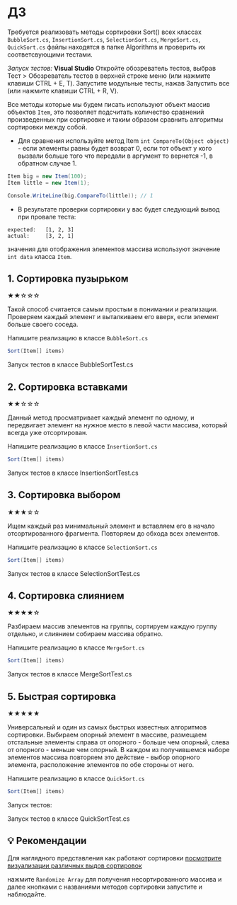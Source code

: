 # ДЗ

Требуется реализовать методы сортировки Sort() всех классах `BubbleSort.cs`, `InsertionSort.cs`, `SelectionSort.cs`, `MergeSort.cs`, `QuickSort.cs` файлы находятся в папке Algorithms и проверить их соответсвующими тестами.

*Запуск тестов:* 
**Visual Studio**
Откройте обозреватель тестов, выбрав Тест > Обозреватель тестов в верхней строке меню (или нажмите клавиши CTRL + E, T).
Запустите модульные тесты, нажав Запустить все (или нажмите клавиши CTRL + R, V).

Все методы которые мы будем писать используют объект массив объектов `Item`, это позволяет подсчитать количество сравнений произведенных при сортировке и таким образом сравнить алгоритмы сортировки между собой.

 - Для сравнения используйте метод Item `int CompareTo(Object object)` - если элементы равны будет возврат 0, если тот объект у кого вызвали больше того что передали в аргумент то вернется -1, в обратном случае 1.

```C#
Item big = new Item(100);
Item little = new Item(1);

Console.WriteLine(big.CompareTo(little)); // 1
```

 - В результате проверки сортировки у вас будет следующий вывод при провале теста:

```
expected:   [1, 2, 3]
actual:     [3, 2, 1]
```
значения для отображения элементов массива используют значение `int data` класса `Item`.

## 1. Сортировка пузырьком

★★☆☆☆

Такой способ считается самым простым в понимании и реализации. Проверяем каждый элемент и выталкиваем его вверх, если элемент больше своего соседа.

Напишите реализацию в классе `BubbleSort.cs`

```C#
Sort(Item[] items)
```

Запуск тестов в классе BubbleSortTest.cs


## 2. Сортировка вставками

★★☆☆☆

Данный метод просматривает каждый элемент по одному, и передвигает элемент на нужное место в левой части массива, который всегда уже отсортирован.

Напишите реализацию в классе `InsertionSort.cs`

```C#
Sort(Item[] items)
```

Запуск тестов в классе InsertionSortTest.cs

## 3. Сортировка выбором

★★★☆☆

Ищем каждый раз минимальный элемент и вставляем его в начало отсортированного фрагмента. Повторяем до обхода всех элементов.

Напишите реализацию в классе `SelectionSort.cs`

```C#
Sort(Item[] items)
```

Запуск тестов в классе SelectionSortTest.cs

## 4. Сортировка слиянием

★★★★☆

Разбираем массив элементов на группы, сортируем каждую группу отдельно, и слиянием собираем массива обратно.

Напишите реализацию в классе `MergeSort.cs`

```C#
Sort(Item[] items)
```

Запуск тестов в классе MergeSortTest.cs

## 5. Быстрая сортировка

★★★★★

Универсальный и один из самых быстрых известных алгоритмов сортировки.
Выбираем опорный элемент в массиве, размещаем отстальные элементы справа от опорного - больше чем опорный,
слева от опорного - меньше чем опорный. В каждом из получившемся наборе элементов массива повторяем это действие - выбор опорного элемента, расположение элементов по обе стороны от него.

Напишите реализацию в классе `QuickSort.cs`

```C#
Sort(Item[] items)
```

Запуск тестов:

Запуск тестов в классе QuickSortTest.cs

## 💡 Рекомендации

Для наглядного представления как работают сортировки [посмотрите визуализации различных выдов сортировок](https://www.cs.usfca.edu/~galles/visualization/ComparisonSort.html)

нажмите `Randomize Array` для получения несортированного массива и далее кнопками c названиями методов сортировки запустите и наблюдайте.